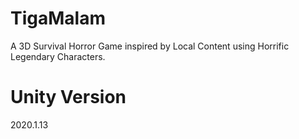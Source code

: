 # TigaMalam
A 3D Survival Horror Game inspired by Local Content using Horrific Legendary Characters.  

# Unity Version 
2020.1.13

